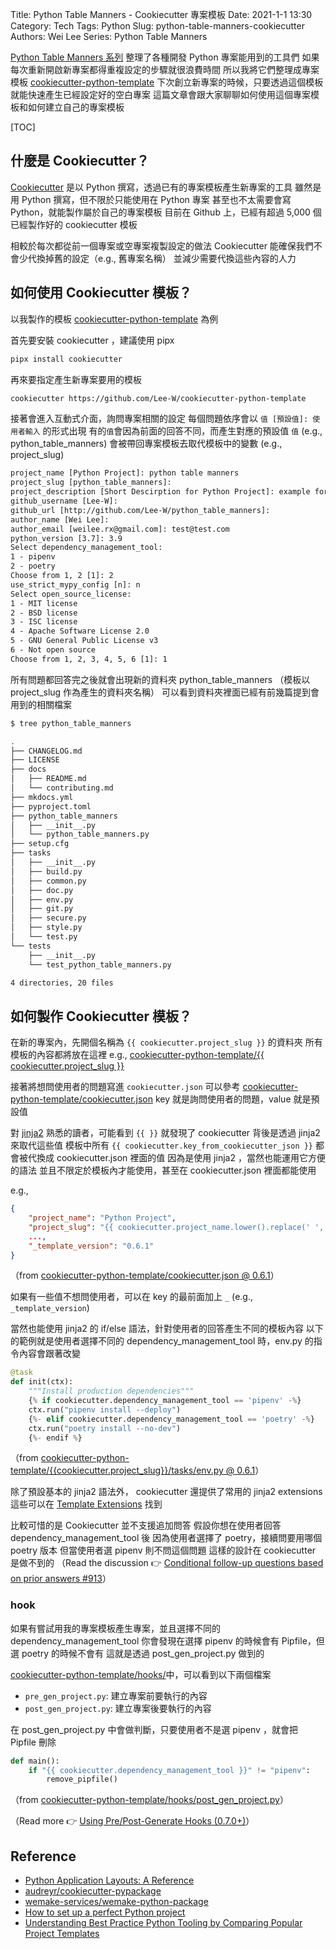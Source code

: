 Title: Python Table Manners - Cookiecutter 專案模板
Date: 2021-1-1 13:30
Category: Tech
Tags: Python
Slug: python-table-manners-cookiecutter
Authors: Wei Lee
Series: Python Table Manners

[Python Table Manners 系列]({filename}/posts/tech/2020/04-python-table-manners-series.md) 整理了各種開發 Python 專案能用到的工具們
如果每次重新開啟新專案都得重複設定的步驟就很浪費時間
所以我將它們整理成專案模板 [cookiecutter-python-template](https://github.com/Lee-W/cookiecutter-python-template)
下次創立新專案的時候，只要透過這個模板就能快速產生已經設定好的空白專案
這篇文章會跟大家聊聊如何使用這個專案模板和如何建立自己的專案模板

<!--more-->

[TOC]

## 什麼是 Cookiecutter？
[Cookiecutter](https://github.com/cookiecutter/cookiecutter) 是以 Python 撰寫，透過已有的專案模板產生新專案的工具
雖然是用 Python 撰寫，但不限於只能使用在 Python 專案
甚至也不太需要會寫 Python，就能製作屬於自己的專案模板
目前在 Github 上，已經有超過 5,000 個已經製作好的 cookiecutter 模板

相較於每次都從前一個專案或空專案複製設定的做法
Cookiecutter 能確保我們不會少代換掉舊的設定（e.g., 舊專案名稱）
並減少需要代換這些內容的人力

## 如何使用 Cookiecutter 模板？
以我製作的模板 [cookiecutter-python-template](https://github.com/Lee-W/cookiecutter-python-template) 為例

首先要安裝 cookiecutter ，建議使用 pipx

```sh
pipx install cookiecutter
```

再來要指定產生新專案要用的模板

```sh
cookiecutter https://github.com/Lee-W/cookiecutter-python-template
```

接著會進入互動式介面，詢問專案相關的設定
每個問題依序會以 `值 [預設值]: 使用者輸入` 的形式出現
有的`值`會因為前面的回答不同，而產生對應的預設值
`值` (e.g., python_table_manners) 會被帶回專案模板去取代模板中的變數 (e.g., project_slug)

```txt
project_name [Python Project]: python table manners
project_slug [python_table_manners]:
project_description [Short Descirption for Python Project]: example for cookiecutter template
github_username [Lee-W]:
github_url [http://github.com/Lee-W/python_table_manners]:
author_name [Wei Lee]:
author_email [weilee.rx@gmail.com]: test@test.com
python_version [3.7]: 3.9
Select dependency_management_tool:
1 - pipenv
2 - poetry
Choose from 1, 2 [1]: 2
use_strict_mypy_config [n]: n
Select open_source_license:
1 - MIT license
2 - BSD license
3 - ISC license
4 - Apache Software License 2.0
5 - GNU General Public License v3
6 - Not open source
Choose from 1, 2, 3, 4, 5, 6 [1]: 1
```

所有問題都回答完之後就會出現新的資料夾 python_table_manners
（模板以 project_slug 作為產生的資料夾名稱）
可以看到資料夾裡面已經有前幾篇提到會用到的相關檔案

```sh
$ tree python_table_manners

.
├── CHANGELOG.md
├── LICENSE
├── docs
│   ├── README.md
│   └── contributing.md
├── mkdocs.yml
├── pyproject.toml
├── python_table_manners
│   ├── __init__.py
│   └── python_table_manners.py
├── setup.cfg
├── tasks
│   ├── __init__.py
│   ├── build.py
│   ├── common.py
│   ├── doc.py
│   ├── env.py
│   ├── git.py
│   ├── secure.py
│   ├── style.py
│   └── test.py
└── tests
    ├── __init__.py
    └── test_python_table_manners.py

4 directories, 20 files
```

## 如何製作 Cookiecutter 模板？
在新的專案內，先開個名稱為 `{{ cookiecutter.project_slug }}` 的資料夾
所有模板的內容都將放在這裡
e.g., [cookiecutter-python-template/{{ cookiecutter.project_slug }}](https://github.com/Lee-W/cookiecutter-python-template/tree/0.6.1/%7B%7Bcookiecutter.project_slug%7D%7D)

接著將想問使用者的問題寫進 `cookiecutter.json`
可以參考 [cookiecutter-python-template/cookiecutter.json](https://github.com/Lee-W/cookiecutter-python-template/blob/0.6.1/cookiecutter.json)
key 就是詢問使用者的問題，value 就是預設值

對 [jinja2](https://jinja.palletsprojects.com/en/2.11.x/) 熟悉的讀者，可能看到 `{{ }}` 就發現了
cookiecutter 背後是透過 jinja2 來取代這些值
模板中所有 `{{ cookiecutter.key_from_cookiecutter_json }}` 都會被代換成 cookiecutter.json 裡面的值
因為是使用 jinja2 ，當然也能運用它方便的語法
並且不限定於模板內才能使用，甚至在 cookiecutter.json 裡面都能使用

e.g.,

```json
{
    "project_name": "Python Project",
    "project_slug": "{{ cookiecutter.project_name.lower().replace(' ', '_').replace('-', '_') }}",
    ...,
    "_template_version": "0.6.1"
}
```

（from [cookiecutter-python-template/cookiecutter.json @ 0.6.1](https://github.com/Lee-W/cookiecutter-python-template/blob/0.6.1/cookiecutter.json)）

如果有一些值不想問使用者，可以在 key 的最前面加上 `_`
(e.g., `_template_version`)

當然也能使用 jinja2 的 if/else 語法，針對使用者的回答產生不同的模板內容
以下的範例就是使用者選擇不同的 dependency_management_tool 時，env.py 的指令內容會跟著改變

```python
@task
def init(ctx):
    """Install production dependencies"""
    {% if cookiecutter.dependency_management_tool == 'pipenv' -%}
    ctx.run("pipenv install --deploy")
    {%- elif cookiecutter.dependency_management_tool == 'poetry' -%}
    ctx.run("poetry install --no-dev")
    {%- endif %}
```

（from [cookiecutter-python-template/{{cookiecutter.project_slug}}/tasks/env.py @ 0.6.1](https://github.com/Lee-W/cookiecutter-python-template/blob/0.6.1/%7B%7Bcookiecutter.project_slug%7D%7D/tasks/env.py#L18)）

除了預設基本的 jinja2 語法外， cookiecutter 還提供了常用的 jinja2 extensions
這些可以在 [Template Extensions](https://cookiecutter.readthedocs.io/en/latest/advanced/hooks.html) 找到

比較可惜的是 Cookiecutter 並不支援追加問答
假設你想在使用者回答 dependency_management_tool 後
因為使用者選擇了 poetry，接續問要用哪個 poetry 版本
但當使用者選 pipenv 則不問這個問題
這樣的設計在 cookiecutter 是做不到的
（Read the discussion 👉 [Conditional follow-up questions based on prior answers #913](https://github.com/cookiecutter/cookiecutter/issues/913#issuecomment-286571701)）

### hook
如果有嘗試用我的專案模板產生專案，並且選擇不同的 dependency_management_tool
你會發現在選擇 pipenv 的時候會有 Pipfile，但選 poetry 的時候不會有
這就是透過 post_gen_project.py 做到的

[cookiecutter-python-template/hooks/](https://github.com/Lee-W/cookiecutter-python-template/tree/0.6.1/hooks)中，可以看到以下兩個檔案

* `pre_gen_project.py`: 建立專案前要執行的內容
* `post_gen_project.py`: 建立專案後要執行的內容

在 post_gen_project.py 中會做判斷，只要使用者不是選 pipenv ，就會把 Pipfile 刪除

```python
def main():
    if "{{ cookiecutter.dependency_management_tool }}" != "pipenv":
        remove_pipfile()
```

（from [cookiecutter-python-template/hooks/post_gen_project.py](https://github.com/Lee-W/cookiecutter-python-template/blob/0.6.1/hooks/post_gen_project.py#L8)）

（Read more 👉 [Using Pre/Post-Generate Hooks (0.7.0+)](https://cookiecutter.readthedocs.io/en/latest/advanced/hooks.html)）

## Reference
* [Python Application Layouts: A Reference](https://realpython.com/python-application-layouts/)
* [audreyr/cookiecutter-pypackage](https://github.com/audreyr/cookiecutter-pypackage)
* [wemake-services/wemake-python-package](https://github.com/wemake-services/wemake-python-package)
* [How to set up a perfect Python project](https://sourcery.ai/blog/python-best-practices/)
* [Understanding Best Practice Python Tooling by Comparing Popular Project Templates](https://medium.com/better-programming/understanding-best-practice-python-tooling-by-comparing-popular-project-templates-6eba49229106)
